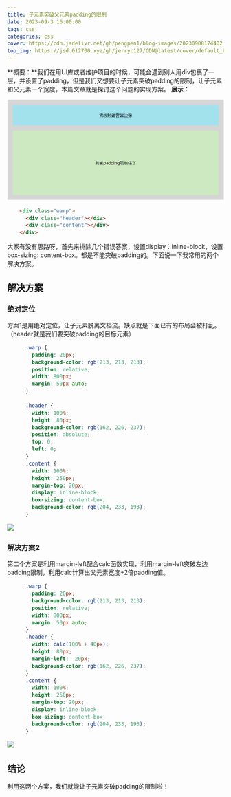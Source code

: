 ```yaml
---
title: 子元素突破父元素padding的限制
date: 2023-09-3 16:00:00
tags: css
categories: css
cover: https://cdn.jsdelivr.net/gh/pengpen1/blog-images/20230908174402.png
top_img: https://jsd.012700.xyz/gh/jerryc127/CDN@latest/cover/default_bg.png
---
```

**概要：**我们在用UI库或者维护项目的时候，可能会遇到别人用div包裹了一层，并设置了padding，但是我们又想要让子元素突破padding的限制，让子元素和父元素一个宽度，本篇文章就是探讨这个问题的实现方案。
**展示：**

![](https://raw.githubusercontent.com/pengpen1/blog-images/main/20230908173722.png)

```html
    <div class="warp">
      <div class="header"></div>
      <div class="content"></div>
    </div>
```

 大家有没有思路呀，首先来排除几个错误答案，设置display：inline-block，设置box-sizing: content-box。都是不能突破padding的。下面说一下我常用的两个解决方案。

## 解决方案

### 绝对定位

方案1是用绝对定位，让子元素脱离文档流。缺点就是下面已有的布局会被打乱。（header就是我们要突破padding的目标元素）

```css
      .warp {
        padding: 20px;
        background-color: rgb(213, 213, 213);
        position: relative;
        width: 800px;
        margin: 50px auto;
      }
 
      .header {
        width: 100%;
        height: 80px;
        background-color: rgb(162, 226, 237);
        position: absolute;
        top: 0;
        left: 0;
      }
      .content {
        width: 100%;
        height: 250px;
        margin-top: 20px;
        display: inline-block;
        box-sizing: content-box;
        background-color: rgb(204, 233, 193);
      }
```

![](https://cdn.jsdelivr.net/gh/pengpen1/blog-images/20230908174514.png)

### 解决方案2

第二个方案是利用margin-left配合calc函数实现，利用margin-left突破左边padding限制，利用calc计算出父元素宽度+2倍padding值。

```css
      .warp {
        padding: 20px;
        background-color: rgb(213, 213, 213);
        position: relative;
        width: 800px;
        margin: 50px auto;
      }
      .header {
        width: calc(100% + 40px);
        height: 80px;
        margin-left: -20px;
        background-color: rgb(162, 226, 237);
      }
      .content {
        width: 100%;
        height: 250px;
        margin-top: 20px;
        display: inline-block;
        box-sizing: content-box;
        background-color: rgb(204, 233, 193);
      }
```

![](https://cdn.jsdelivr.net/gh/pengpen1/blog-images/20230908174402.png)

## 结论

利用这两个方案，我们就能让子元素突破padding的限制啦！



